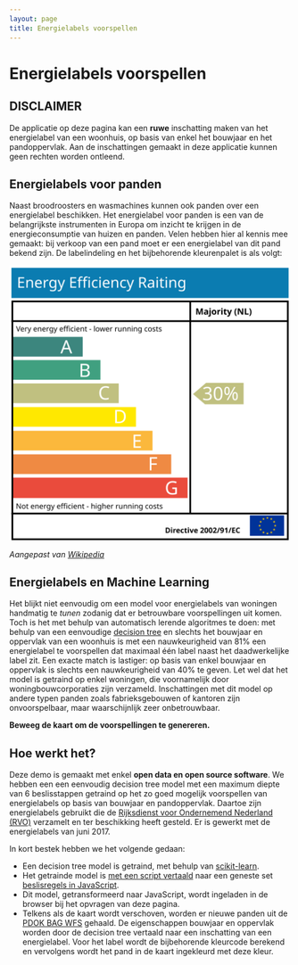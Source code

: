 ```yaml
---
layout: page
title: Energielabels voorspellen
---
```

<link rel="stylesheet" href="/assets/openlayers/v4.6.5-dist/ol.css">
<script src="/assets/openlayers/v4.6.5-dist/ol.js"></script>
<script src="decisionTree.js"></script>

# Energielabels voorspellen

## DISCLAIMER

De applicatie op deze pagina kan een **ruwe** inschatting maken van het energielabel van een woonhuis, op basis van enkel het bouwjaar en het pandoppervlak.  Aan de inschattingen gemaakt in deze applicatie kunnen geen rechten worden ontleend.

## Energielabels voor panden

Naast broodroosters en wasmachines kunnen ook panden over een energielabel beschikken.  Het energielabel voor panden is een van de belangrijkste instrumenten in Europa om inzicht te krijgen in de energieconsumptie van huizen en panden.  Velen hebben hier al kennis mee gemaakt: bij verkoop van een pand moet er een energielabel van dit pand bekend zijn.  De labelindeling en het bijbehorende kleurenpalet is als volgt:

<img src="energy_performance_rating.svg" />

*Aangepast van [Wikipedia](https://en.wikipedia.org/wiki/Energy_Performance_Certificate_(United_Kingdom))*

## Energielabels en Machine Learning
Het blijkt niet eenvoudig om een model voor energielabels van woningen handmatig te *tunen* zodanig dat er betrouwbare voorspellingen uit komen.  Toch is het met behulp van automatisch lerende algoritmes te doen: met behulp van een eenvoudige [decision tree](https://en.wikipedia.org/wiki/Decision_tree) en slechts het bouwjaar en oppervlak van een woonhuis is met een nauwkeurigheid van 81% een energielabel te voorspellen dat maximaal één label naast het daadwerkelijke label zit.  Een exacte match is lastiger: op basis van enkel bouwjaar en oppervlak is slechts een nauwkeurigheid van 40% te geven.  Let wel dat het model is getraind op enkel woningen, die voornamelijk door woningbouwcorporaties zijn verzameld.  Inschattingen met dit model op andere typen panden zoals fabrieksgebouwen of kantoren zijn onvoorspelbaar, maar waarschijnlijk zeer onbetrouwbaar.

**Beweeg de kaart om de voorspellingen te genereren.**
<div id="map"></div>
<script src="energyLabelMap.js"></script>

## Hoe werkt het?

Deze demo is gemaakt met enkel **open data en open source software**.  We hebben een een eenvoudig decision tree model met een maximum diepte van 6 beslisstappen getraind op het zo goed mogelijk voorspellen van energielabels op basis van bouwjaar en pandoppervlak.  Daartoe zijn energielabels gebruikt die de [Rijksdienst voor Ondernemend Nederland (RVO)](https://rvo.nl) verzamelt en ter beschikking heeft gesteld.  Er is gewerkt met de energielabels van juni 2017.

In kort bestek hebben we het volgende gedaan:
- Een decision tree model is getraind, met behulp van [scikit-learn](http://scikit-learn.org).
- Het getrainde model is [met een script vertaald](https://github.com/SPINLab/energy-performance-prediction/blob/master/model/dtree_to_code.py) naar een geneste set [beslisregels in JavaScript](https://github.com/PDOK/data.labs.pdok.nl/blob/master/apps/energielabels/decisionTree.js).
- Dit model, getransformeerd naar JavaScript, wordt ingeladen in de browser bij het opvragen van deze pagina.
- Telkens als de kaart wordt verschoven, worden er nieuwe panden uit de [PDOK BAG WFS](http://nationaalgeoregister.nl/geonetwork/srv/dut/catalog.search#/metadata/1c0dcc64-91aa-4d44-a9e3-54355556f5e7) gehaald.  De eigenschappen bouwjaar en oppervlak worden door de decision tree vertaald naar een inschatting van een energielabel.  Voor het label wordt de bijbehorende kleurcode berekend en vervolgens wordt het pand in de kaart ingekleurd met deze kleur.
